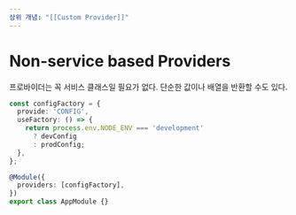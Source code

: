 ```yaml
---
상위 개념: "[[Custom Provider]]"
---
```

# Non-service based Providers
프로바이더는 꼭 서비스 클래스일 필요가 없다. 단순한 값이나 배열을 반환할 수도 있다.

```ts
const configFactory = {
  provide: 'CONFIG',
  useFactory: () => {
    return process.env.NODE_ENV === 'development'
      ? devConfig
      : prodConfig;
  },
};

@Module({
  providers: [configFactory],
})
export class AppModule {}
```